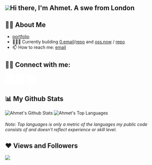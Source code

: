 <h2>
  <img src="https://raw.githubusercontent.com/MartinHeinz/MartinHeinz/master/wave.gif" width="30px">Hi there, I'm Ahmet. A swe from London
</h2>

## 🙋‍♂️ About Me

- [portfolio](https://dub.sh/ahmet)
- 🧑🏻‍💻 Currently building [0.email](https://dub.sh/zerodotemail)/[repo](https://dub.sh/zerodotemailgh) and [oss.now](https://l.oss.now) / [repo](l.oss.now/gh)
- 📫 How to reach me: [email](mailto:ahmetskilinc@icloud.com)

## 🤙🏼 Connect with me:

<a href="https://dub.sh/ahmetli"><img src="./assets/li.svg" width="30px"></a>
<a href="https://dub.sh/ahmetig"><img src="./assets/ig.svg" width="30px"></a>
<a href="https://dub.sh/ahmetx"><img src="./assets/x.svg" width="30px"></a>

## 📊 My Github Stats

<div style="display:inline-block;">
  <img alt="Ahmet's Github Stats" src="https://github-readme-stats.vercel.app/api?username=ahmetskilinc&show_icons=true&count_private=false&theme=react&hide_border=true&bg_color=0D1117&hide_title=true&disable_animations=true&number_format=long&show=reviews&include_all_commits=true&hide=contribs,issues" />
<img alt="Ahmet's Top Languages" src="https://github-readme-stats.vercel.app/api/top-langs/?username=ahmetskilinc&langs_count=8&count_private=true&layout=compact&theme=react&hide_border=true&bg_color=0D1117" />
</div>
<h6>Note: Top languages is only a metric of the languages my public code consists of and doesn't reflect experience or skill level.</h6>

## ❤️ Views and Followers

<img src="https://komarev.com/ghpvc/?username=ahmetskilinc">
